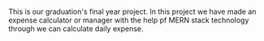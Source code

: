 This is our graduation's final year project.
In this project we have made an expense calculator or manager with the help pf MERN stack technology through we can calculate daily expense. 
